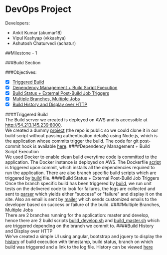 # DevOps Project
Developers:
 - Ankit Kumar (akumar18)
 - Vipul Kashyap (vkkashya)
 - Ashutosh Chaturvedi (achatur)

##Milestone - 1  

###Build Section  

###Objectives:
- [x] [Triggered Build](#1)
- [x] [Dependency Management + Build Script Execution](#2)
- [x] [Build Status + External Post-Build Job Triggers](#3)
- [x] [Multiple Branches, Multiple Jobs](#4)
- [x] [Build History and Display over HTTP](#5)  

####<a name="1"></a>Triggered Build  
The Build server we created is deployed on AWS and is accessible at http://54.213.145.239:8000.  
We created a dummy [project](https://github.com/vipulkashyap111/test-app-DevOpsM1/tree/master) (the repo is public so we could clone it in our build script without passing authentication details) using Node.js, which is the application whose commits trigger the build. The code for git post-commit hook is available [here](https://github.com/ankitkumar93/DevOps-Project/blob/m1_dev/Tests/git-hook). 
####<a name="2"></a>Dependency Management + Build Script Execution  
We used Docker to enable clean build everytime code is committed to the application. The Docker instance is deployed on AWS.
The Dockerfile [script](https://github.com/ankitkumar93/DevOps-Project/blob/m1_dev/build/Dockerfile) is triggered upon commit, which installs all the dependencies required to run the application. There are also branch specific build scripts which are triggered by [build](https://github.com/ankitkumar93/DevOps-Project/blob/m1_dev/trigger/controller/build.js) file.
####<a name="3"></a>Build Status + External Post-Build Job Triggers  
Once the branch specific build has been triggered by [build](https://github.com/ankitkumar93/DevOps-Project/blob/m1_dev/trigger/controller/build.js), we run unit tests on the delivered code to look for failures, the logs are collected and sent to [parser](https://github.com/ankitkumar93/DevOps-Project/blob/m1_dev/trigger/controller/parser.js) which yields either "success" or "failure" and display it on the site.
Also an email is sent by [mailer](https://github.com/ankitkumar93/DevOps-Project/blob/m1_dev/trigger/controller/mailer.js) which sends customized emails to the developer based on success or failure of the build.
####<a name="4"></a>Multiple Branches, Multiple Jobs  
There are 2 branches running for the application: master and develop, hence there are 2 build scripts [build_develop.sh](https://github.com/ankitkumar93/DevOps-Project/blob/m1_dev/build/build_develop.sh) and [build_master.sh](https://github.com/ankitkumar93/DevOps-Project/blob/m1_dev/build/build_master.sh) which are triggered depending on the branch we commit to.
####<a name="5"></a>Build History and Display over HTTP  
We've created a simple UI using angular, bootstrap and jquery to display the [history](https://github.com/ankitkumar93/DevOps-Project/blob/m1_dev/trigger/controller/history.js) of build execution with timestamp, build status, branch on which build was triggered and a link to the log file. History can be viewed [here](http://54.213.145.239:8000/)
